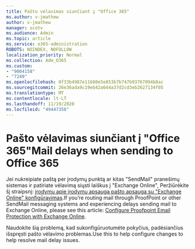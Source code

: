 ```yaml
---
title: Pašto vėlavimas siunčiant į "Office 365"
ms.author: v-jmathew
author: v-jmathew
manager: scotv
ms.audience: Admin
ms.topic: article
ms.service: o365-administration
ROBOTS: NOINDEX, NOFOLLOW
localization_priority: Normal
ms.collection: Adm_O365
ms.custom:
- "9004158"
- "7249"
ms.openlocfilehash: 0f33b4987e11680e5e853b7b747b93767094b8ac
ms.sourcegitcommit: 26e36ada9c19eb42a644a37d2cd3eb2627134f05
ms.translationtype: MT
ms.contentlocale: lt-LT
ms.lasthandoff: 11/19/2020
ms.locfileid: "49447356"
---
```

# <a name="mail-delays-when-sending-to-office-365"></a><span data-ttu-id="c34d5-102">Pašto vėlavimas siunčiant į "Office 365"</span><span class="sxs-lookup"><span data-stu-id="c34d5-102">Mail delays when sending to Office 365</span></span>

<span data-ttu-id="c34d5-103">Jei nukreipiate paštą per įrodymų punktą ar kitas "SendMail" pranešimų sistemas ir patiriate vėlavimą siųsti laiškus į "Exchange Online", Peržiūrėkite šį straipsnį: [įrodymų apie įrodymų apsaugą pašto apsauga su "Exchange Online" konfigūravimas](https://docs.microsoft.com/exchange/troubleshoot/email-delivery/configure-proofpoint-with-exchange).</span><span class="sxs-lookup"><span data-stu-id="c34d5-103">If you’re routing mail through ProofPoint or other SendMail messaging systems and experiencing delays sending mail to Exchange Online, please see this article: [Configure Proofpoint Email Protection with Exchange Online](https://docs.microsoft.com/exchange/troubleshoot/email-delivery/configure-proofpoint-with-exchange).</span></span>

<span data-ttu-id="c34d5-104">Naudokite šią problemą, kad sukonfigūruotumėte pokyčius, padėsiančius išspręsti pašto vėlavimo problemas.</span><span class="sxs-lookup"><span data-stu-id="c34d5-104">Use this to help configure changes to help resolve mail delay issues.</span></span>

